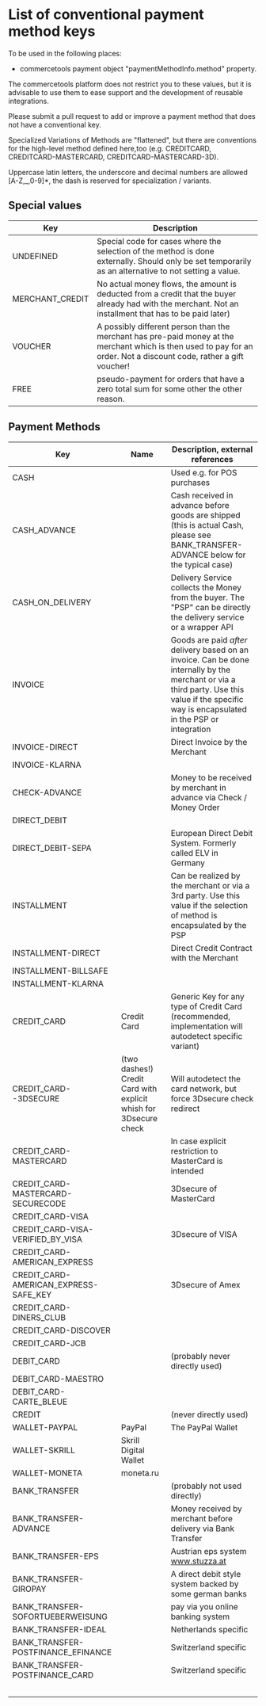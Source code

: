 # List of conventional payment method keys

To be used in the following places:
 * commercetools payment object "paymentMethodInfo.method" property. 

The commercetools platform does not restrict you to these values, but it is advisable to use them to ease support and 
the development of reusable integrations. 

Please submit a pull request to add or improve a payment method that does not have a conventional key. 

Specialized Variations of Methods are "flattened", but there are conventions for the high-level method defined here,too 
(e.g. CREDITCARD, CREDITCARD-MASTERCARD, CREDITCARD-MASTERCARD-3D). 

Uppercase latin letters, the underscore and decimal numbers are allowed \[A-Z,_,0-9\]\*, the dash is reserved for 
specialization / variants. 

## Special values 
| Key | Description |
|---|---|
| UNDEFINED | Special code for cases where the selection of the method is done externally. Should only be set temporarily as an alternative to not setting a value.  |
| MERCHANT_CREDIT | No actual money flows, the amount is deducted from a credit that the buyer already had with the merchant. Not an installment that has to be paid later) |
| VOUCHER | A possibly different person than the merchant has pre-paid money at  the merchant which is then used to pay for an order. Not a discount code, rather a gift voucher!  |
| FREE | pseudo-payment for orders that have a zero total sum for some other the other reason.  |

## Payment Methods

| Key | Name | Description, external references |
|---|---|---|
| CASH |  | Used e.g. for POS purchases |
| CASH_ADVANCE |  | Cash received in advance before goods are shipped (this is actual Cash, please see BANK_TRANSFER-ADVANCE below for the typical case) |
| CASH_ON_DELIVERY |  | Delivery Service collects the Money from the buyer. The "PSP" can be directly the delivery service or a wrapper API |
| INVOICE |  | Goods are paid _after_ delivery based on an invoice. Can be done internally by the merchant or via a third party. Use this value if the specific way is encapsulated in the PSP or integration |
| INVOICE-DIRECT |  | Direct Invoice by the Merchant |
| INVOICE-KLARNA |  |  |
| CHECK-ADVANCE |  | Money to be received by merchant in advance via Check / Money Order |
| DIRECT_DEBIT |  |  |
| DIRECT_DEBIT-SEPA |  | European Direct Debit System. Formerly called ELV in Germany |
| INSTALLMENT |  | Can be realized by the merchant or via a 3rd party. Use this value if the selection of method is encapsulated by the PSP |
| INSTALLMENT-DIRECT |  | Direct Credit Contract with the Merchant |
| INSTALLMENT-BILLSAFE |  |  |
| INSTALLMENT-KLARNA |  |  |
| CREDIT_CARD | Credit Card | Generic Key for any type of Credit Card (recommended, implementation will autodetect specific variant) |
| CREDIT_CARD--3DSECURE | (two dashes!) Credit Card with explicit whish for 3Dsecure check | Will autodetect the card network, but force 3Dsecure check redirect |
| CREDIT_CARD-MASTERCARD |  | In case explicit restriction to MasterCard is intended |
| CREDIT_CARD-MASTERCARD-SECURECODE |  | 3Dsecure of MasterCard |
| CREDIT_CARD-VISA |  |  |
| CREDIT_CARD-VISA-VERIFIED_BY_VISA |  | 3Dsecure of VISA |
| CREDIT_CARD-AMERICAN_EXPRESS |  |  |
| CREDIT_CARD-AMERICAN_EXPRESS-SAFE_KEY |  | 3Dsecure of Amex |
| CREDIT_CARD-DINERS_CLUB |  |  |
| CREDIT_CARD-DISCOVER |  |  |
| CREDIT_CARD-JCB |  |  |
| DEBIT_CARD |  | (probably never directly used)  |
| DEBIT_CARD-MAESTRO |  |  |
| DEBIT_CARD-CARTE_BLEUE |  |  |
| CREDIT |  | (never directly used) |
| WALLET-PAYPAL | PayPal | The PayPal Wallet |
| WALLET-SKRILL | Skrill Digital Wallet |  |
| WALLET-MONETA | moneta.ru |  |
| BANK_TRANSFER |  | (probably not used directly) |
| BANK_TRANSFER-ADVANCE |  | Money received by merchant before delivery via Bank Transfer |
| BANK_TRANSFER-EPS |  | Austrian eps system www.stuzza.at  |
| BANK_TRANSFER-GIROPAY |  | A direct debit style system backed by some german banks |
| BANK_TRANSFER-SOFORTUEBERWEISUNG |  | pay via you online banking system |
| BANK_TRANSFER-IDEAL |  | Netherlands specific |
| BANK_TRANSFER-POSTFINANCE_EFINANCE |  | Switzerland specific |
| BANK_TRANSFER-POSTFINANCE_CARD |  | Switzerland specific |
|  |  |  |
|  |  |  |
|  |  |  |
|  |  |  |
|  |  |  |





